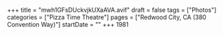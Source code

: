 +++
title = "mwh1GFsDUckvjkUXaAVA.avif"
draft = false
tags = ["Photos"]
categories = ["Pizza Time Theatre"]
pages = ["Redwood City, CA (380 Convention Way)"]
startDate = ""
+++
1981
